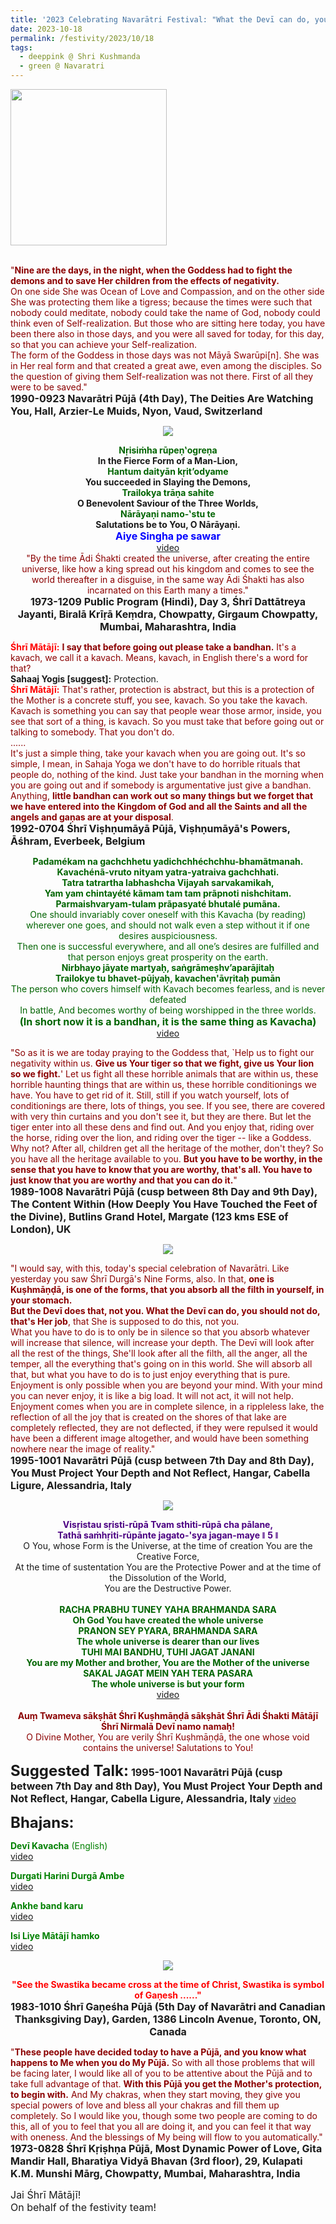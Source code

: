 ```yaml
---
title: '2023 Celebrating Navarātri Festival: "What the Devī can do, you should not do, that&#8217;s Her job, that She is supposed to do this, not you" '
date: 2023-10-18
permalink: /festivity/2023/10/18
tags:
  - deeppink @ Shri Kushmanda
  - green @ Navaratri
---
```


<div style="text-align: left"><img src="/images/image1.png" width="250" /></div><br>

<p>
<font color="DarkRed">"<b>Nine are the days, in the night, when the Goddess had to fight the demons and to save Her children from the effects of negativity.</b><br>
On one side She was Ocean of Love and Compassion, and on the other side She was protecting them like a tigress; because the times were such that nobody could meditate, nobody could take the name of God, nobody could think even of Self-realization. But those who are sitting here today, you have been there also in those days, and you were all saved for today, for this day, so that you can achieve your Self-realization.<br>
The form of the Goddess in those days was not Māyā Swarūpi[n]. She was in Her real form and that created a great awe, even among the disciples. So the question of giving them Self-realization was not there. First of all they were to be saved."</font><br>
<font size="+0"><b>1990-0923 Navarātri Pūjā (4th Day), The Deities Are Watching You, Hall, Arzier-Le Muids, Nyon, Vaud, Switzerland</b></font>
</p>

<div style="text-align: center"><img src="https://pub-1e517d8c73a64c9c82977d676b1fff72.r2.dev/image1249.png" /></div>

<p style="text-align:center;">
<font color="DarkGreen"><b>Nṛisiṁha rūpeṇ‛ogreṇa</b></font><br>
<b>In the Fierce Form of a Man-Lion,</b><br>
<font color="DarkGreen"><b>Hantum daityān kṛit’odyame</b></font><br>
<b>You succeeded in Slaying the Demons,</b><br>
<font color="DarkGreen"><b>Trailokya trāṇa sahite</b></font><br>
<b>O Benevolent Saviour of the Three Worlds,</b><br>
<font color="DarkGreen"><b>Nārāyaṇi namo-‛stu te</b></font><br>
<b>Salutations be to You, O Nārāyaṇi.</b><br>
<font color="blue"><font size="+0"><b>Aiye Singha pe sawar</b></font></font><br>
<a href="https://seven-teams.github.io/Videos_Links.html">video</a>
<br>
<font color="DarkRed">"By the time Ādi Śhakti created the universe, after creating the entire universe, like how a king spread out his kingdom and comes to see the world thereafter in a disguise, in the same way Ādi Śhakti has also incarnated on this Earth many a times."</font><br>
<font size="+0"><b>1973-1209 Public Program (Hindi), Day 3, Śhrī Dattātreya Jayanti, Biralā Krīṛā Keṃdra, Chowpatty, Girgaum Chowpatty, Mumbai, Maharashtra, India</b></font>
</p>

<p>
<font color="Red"><b>Śhrī Mātājī:</b></font> <font color="DarkRed"><b> I say that before going out please take a bandhan.</b> It's a kavach, we call it a kavach. Means, kavach, in English there's a word for that?</font><br>
<b>Sahaaj Yogis [suggest]:</b> Protection.<br>
<font color="Red"><b>Śhrī Mātājī:</b></font> <font color="DarkRed">That's rather, protection is abstract, but this is a protection of the Mother is a concrete stuff, you see, kavach. So you take the kavach. Kavach is something you can say that people wear those armor, inside, you see that sort of a thing, is kavach. So you must take that before going out or talking to somebody. That you don't do.<br>
......<br>
It's just a simple thing, take your kavach when you are going out. It's so simple, I mean, in Sahaja Yoga we don't have to do horrible rituals that people do, nothing of the kind. Just take your bandhan in the morning when you are going out and if somebody is argumentative just give a bandhan. Anything, <b>little bandhan can work out so many things but we forget that we have entered into the Kingdom of God and all the Saints and all the angels and gaṇas are at your disposal</b>.</font><br>
<font size="+0"><b>1992-0704 Śhrī Viṣhṇumāyā Pūjā, Viṣhṇumāyā's Powers, Āśhram, Everbeek, Belgium</b></font>
</p>

<p style="color:DarkGreen; text-align:center;">
<b>Padamékam na gachchhetu yadichchhéchchhu-bhamãtmanah.<br> 
Kavachénã-vruto nityam yatra-yatraiva gachchhati.<br>
Tatra tatrartha labhashcha Vijayah sarvakamikah,<br>
Yam yam chintayété kãmam tam tam prãpnoti nishchitam.<br>
Parmaishvaryam-tulam prãpasyaté bhutalé pumãna.</b><br>
 One should invariably cover oneself with this Kavacha (by reading) wherever one goes, and should not walk even a step without it if one desires auspiciousness.<br> 
Then one is successful everywhere, and all one’s desires are fulfilled and that person enjoys great prosperity on the earth.<br>
<b>Nirbhayo jāyate martyaḥ, saṅgrāmeṣhv’aparājitaḥ<br>
Trailokye tu bhavet-pūjyaḥ, kavachen'āvṛitaḥ pumān</b><br>
The person who covers himself with Kavach becomes fearless, and is never defeated<br>
In battle, And becomes worthy of being worshipped in the three worlds.<br>
<font size="+0"><b>(In short now it is a bandhan, it is the same thing as Kavacha)</b></font><br>
<a href="https://youtu.be/HZfJnqWq8Z0">video</a>
</p>

<p>
<font color="DarkRed">"So as it is we are today praying to the Goddess that, `Help us to fight our negativity within us. <b>Give us Your tiger so that we fight, give us Your lion so we fight.</b>' Let us fight all these horrible animals that are within us, these horrible haunting things that are within us, these horrible conditionings we have. You have to get rid of it. Still, still if you watch yourself, lots of conditionings are there, lots of things, you see. If you see, there are covered with very thin curtains and you don't see it, but they are there. But let the tiger enter into all these dens and find out. And you enjoy that, riding over the horse, riding over the lion, and riding over the tiger -- like a Goddess. Why not? After all, children get all the heritage of the mother, don't they? So you have all the heritage available to you. <b>But you have to be worthy, in the sense that you have to know that you are worthy, that's all. You have to just know that you are worthy and that you can do it.</b>"</font><br>
<font size="+0"><b>1989-1008 Navarātri Pūjā (cusp between 8th Day and 9th Day), The Content Within (How Deeply You Have Touched the Feet of the Divine), Butlins Grand Hotel, Margate (123 kms ESE of London), UK</b></font>
</p>

<div style="text-align: center"><img src="/images/image1250.png" /></div>

<p>
<font color="DarkRed">"I would say, with this, today's special celebration of Navarātri. Like yesterday you saw Śhrī Durgā's Nine Forms, also. In that, <b>one is Kuṣhmāṇḍā, is one of the forms, that you absorb all the filth in yourself, in your stomach.<br>
But the Devī does that, not you. What the Devī can do, you should not do, that's Her job</b>, that She is supposed to do this, not you.<br>
What you have to do is to only be in silence so that you absorb whatever will increase that silence, will increase your depth. The Devī will look after all the rest of the things, She'll look after all the filth, all the anger, all the temper, all the everything that's going on in this world. She will absorb all that, but what you have to do is to just enjoy everything that is pure.<br>
Enjoyment is only possible when you are beyond your mind. With your mind you can never enjoy, it is like a big load. It will not act, it will not help. Enjoyment comes when you are in complete silence, in a rippleless lake, the reflection of all the joy that is created on the shores of that lake are completely reflected, they are not deflected, if they were repulsed it would have been a different image altogether, and would have been something nowhere near the image of reality."</font><br>
<font size="+0"><b>1995-1001 Navarātri Pūjā (cusp between 7th Day and 8th Day), You Must Project Your Depth and Not Reflect, Hangar, Cabella Ligure, Alessandria, Italy</b></font>
</p>

<div style="text-align: center"><img src="https://pub-1e517d8c73a64c9c82977d676b1fff72.r2.dev/image1251.png" /></div>

<p style="text-align:center;">
<font color="Indigo"><b>Visṛistau sṛisti-rūpā Tvam sthiti-rūpā cha pālane,<br>
Tathā saṁhṛiti-rūpānte jagato-'sya jagan-maye ǁ 5 ǁ</b></font><br>  
O You, whose Form is the Universe, at the time of creation You are the Creative Force,<br>
At the time of sustentation You are the Protective Power and at the time of the Dissolution of the World,<br>
You are the Destructive Power.<br>
<br>    
<font color="DarkGreen"><b>RACHA PRABHU TUNEY YAHA BRAHMANDA SARA<br>
Oh God You have created the whole universe<br>
PRANON SEY PYARA, BRAHMANDA SARA<br>
The whole universe is dearer than our lives<br>
TUHI MAI BANDHU, TUHI JAGAT JANANI<br>
You are my Mother and brother, You are the Mother of the universe<br>
SAKAL JAGAT MEIN YAH TERA PASARA<br>
The whole universe is but your form</b></font><br> 
<a href="https://seven-teams.github.io/Videos_Links.html">video</a><br>
<br>  
<font color="DarkRed"><b>Auṃ Twameva sākṣhāt Śhrī Kuṣhmāṇḍā sākṣhāt Śhrī Ādi Śhakti Mātājī Śhrī Nirmalā Devī namo namaḥ!</b><br>
O Divine Mother, You are verily Śhrī Kuṣhmāṇḍā, the one whose void contains the universe! Salutations to You!</font>
</p>

<font size="+2"><b>Suggested Talk:</b></font> 
<font size="+0"><b>1995-1001 Navarātri Pūjā (cusp between 7th Day and 8th Day), You Must Project Your Depth and Not Reflect, Hangar, Cabella Ligure, Alessandria, Italy</b></font>
<a href="https://vimeo.com/29890729"> video</a><br>

<font size="+2"><b>Bhajans:</b></font>

<p>
<font color="green"><b>Devī Kavacha</b> (English)</font><br>
<a href="https://youtu.be/wJJXnDabTes">video</a>
</p>

<p>
<font color="green"><b>Durgati Harini Durgā Ambe</b></font><br>
<a href="https://seven-teams.github.io/Videos_Links.html">video</a>
</p>
 
<p>
<font color="green"><b>Ankhe band karu</b></font><br>
<a href="https://seven-teams.github.io/Videos_Links.html">video</a>
</p>

<p>
<font color="green"><b>Isi Liye Mātājī hamko</b></font><br>
<a href="https://seven-teams.github.io/Videos_Links.html">video</a>
</p>

<div style="text-align: center"><img src="/images/image1252.png" /></div>

<p style="text-align:center;">
<font color="Red"><b>"See the Swastika became cross at the time of Christ, Swastika is symbol of Gaṇesh ......"</b></font><br>
<font size="+0"><b>1983-1010 Śhrī Gaṇeśha Pūjā (5th Day of Navarātri and Canadian Thanksgiving Day), Garden, 1386 Lincoln Avenue, Toronto, ON, Canada</b></font>
</p>

<p>
<font color="DarkRed">"<b>These people have decided today to have a Pūjā, and you know what happens to Me when you do My Pūjā.</b> So with all those problems that will be facing later, I would like all of you to be attentive about the Pūjā and to take full advantage of that. <b>With this Pūjā you get the Mother's protection, to begin with.</b> And My chakras, when they start moving, they give you special powers of love and bless all your chakras and fill them up completely. So I would like you, though some two people are coming to do this, all of you to feel that you all are doing it, and you can feel it that way with oneness. And the blessings of My being will flow to you automatically."</font><br>
<font size="+0"><b>1973-0828 Śhrī Kṛiṣhṇa Pūjā, Most Dynamic Power of Love, Gita Mandir Hall, Bharatiya Vidyā Bhavan (3rd floor), 29, Kulapati K.M. Munshi Mārg, Chowpatty, Mumbai, Maharashtra, India</b></font>
</p>

<p>
<font size="+0">Jai Śhrī Mātājī!<br>
On behalf of the festivity team!</font>
</p>